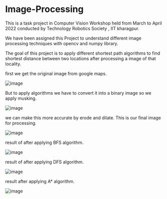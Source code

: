 # Image-Processing

This is a task project in Computer Vision Workshop held from March to April 2022 conducted by Technology Robotics Society , IIT kharagpur.

We have been assigned this Project to understand different image processing techniques with opencv and numpy library.

The goal of this project is to apply different shortest path algorithms to find shortest distance between two locations after processing a image of that locality.

first we get the original image from google maps.

![image](https://user-images.githubusercontent.com/95396672/193440462-aa2bdc84-b1f7-489a-b645-887886c49676.png)

But to apply algorithms we have to convert it into a binary image so we apply musking.

![image](https://user-images.githubusercontent.com/95396672/193440474-37ef745a-fc2e-4937-828c-200f4b894ef2.png)

we can make this more accurate by erode and dilate. This is our final image for processing.

![image](https://user-images.githubusercontent.com/95396672/193440480-4b1f2b64-34e7-47e4-a6ff-80bcbacd9ca2.png)

result of after applying BFS algorithm.

![image](https://user-images.githubusercontent.com/95396672/193440538-27223bc7-ad9a-4abe-8607-1ae2d594d0db.png)

result of after applying DFS algorithm.

![image](https://user-images.githubusercontent.com/95396672/193440593-1c5d1f41-e579-4a56-bc96-3ed439d68a76.png)

result after applying A* algorithm.

![image](https://user-images.githubusercontent.com/95396672/193440613-c88c5c89-8954-464d-bb33-afdf85a48cad.png)
